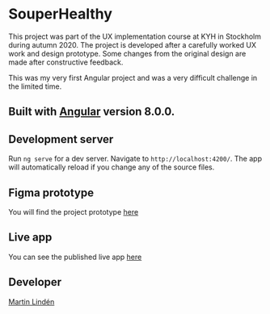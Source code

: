 # SouperHealthy

This project was part of the UX implementation course at KYH in Stockholm during autumn 2020. The project is developed after a carefully worked UX work and design prototype. Some changes from the original design are made after constructive feedback.

This was my very first Angular project and was a very difficult challenge in the limited time.

## Built with [Angular](https://github.com/angular/angular-cli) version 8.0.0.

## Development server

Run `ng serve` for a dev server. Navigate to `http://localhost:4200/`. The app will automatically reload if you change any of the source files.

## Figma prototype

You will find the project prototype [here](https://www.figma.com/file/fnJMttumMt8u1YKbhGxVOD/Souper-Healthy?node-id=0%3A1)

## Live app

You can see the published live app [here](https://inspiring-fermi-4ceef3.netlify.app/)

## Developer

[Martin Lindén](https://github.com/martin-linden)

